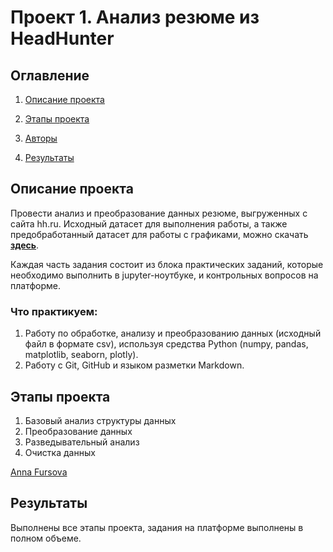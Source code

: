 # Проект 1. Анализ резюме из HeadHunter

## Оглавление

1. [Описание проекта](#описание-проекта)

2. [Этапы проекта](#этапы-проекта)

3. [Авторы](#Авторы)

4. [Результаты](#результаты)

## Описание проекта

Провести анализ и преобразование данных резюме, выгруженных с сайта hh.ru. Исходный датасет для выполнения работы, а также предобработанный датасет для работы с графиками, можно скачать [**здесь**](https://drive.google.com/drive/folders/1WSoII1PoPVeBvBscsVubHpoo4eVcA6W9?usp=share_link).

Каждая часть задания состоит из блока практических заданий, которые  необходимо выполнить в jupyter-ноутбуке, и контрольных вопросов на платформе.

### Что практикуем:
1. Работу по обработке, анализу и преобразованию данных (исходный файл в формате csv), используя средства Python (numpy, pandas, matplotlib, seaborn, plotly). 
2. Работу с Git, GitHub и языком разметки Markdown.

## Этапы проекта

1. Базовый анализ структуры данных
2. Преобразование данных
3. Разведывательный анализ
4. Очистка данных  

[Anna Fursova](https://github.com/AnnaFurs/Project_1_HH_CV)

## Результаты
Выполнены все этапы проекта, задания на платформе выполнены в полном объеме.   
